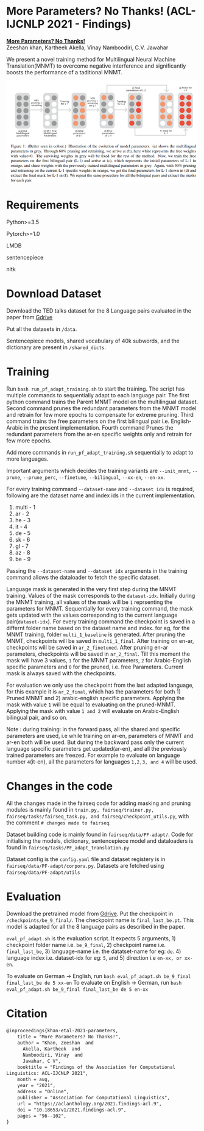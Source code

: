 # More Parameters? No Thanks! (ACL-IJCNLP 2021 - Findings)

**[More Parameters? No Thanks!](https://aclanthology.org/2021.findings-acl.9/)**<br>
Zeeshan khan, Kartheek Akella, Vinay Namboodiri, C.V. Jawahar

We present a novel training method for Multilingual Neural Machine Translation(MNMT) to overcome negative interference and significantly boosts the performance of a taditional MNMT.

![](./media/PF-adaptation.png)

# Requirements

Python>=3.5

Pytorch>=1.0

LMDB

sentencepiece

nltk

# Download Dataset

Download the TED talks dataset for the 8 Language pairs evaluated in the paper from [Gdrive](https://drive.google.com/drive/folders/1hwZUH3IimynPz1XcDkMJxQSRT3IO_iAH?usp=sharing) 

Put all the datasets in `/data`. 

Sentencepiece models, shared vocabulary of 40k subwords, and the dictionary are present in `/shared_dicts`.


# Training

Run `bash run_pf_adapt_training.sh` to start the training. The script has multiple commands to sequentially adapt to each language pair. The first python command trains the Parent MNMT model on the multilingual dataset. Second command prunes the redundant parameters from the MNMT model and retrain for few more epochs to compensate for extreme pruning. Third command trains the free parameters on the first bilingual pair i.e. English-Arabic in the present implementation. Fourth command Prunes the redundant parameters from the ar-en specific weights only and retrain for few more epochs. 

Add more commands in `run_pf_adapt_training.sh` sequentially to adapt to more languages. 

Important arguments which decides the training variants are `--init_mnmt`, `--prune`, `--prune_perc`, `--finetune`, `--bilingual`, `--xx-en`, `--en-xx`.

For every training command `--dataset-name` and `--dataset idx` is required, following are the dataset name and index ids in the current implementation. 

1) multi - 1
2) ar - 2
3) he - 3
4) it - 4 
5) de - 5
6) sk - 6
7) gl - 7
8) az - 8
8) be - 9

Passing the  `--dataset-name` and `--dataset idx` arguments in the training command allows the dataloader to fetch the specific dataset. 

Language mask is generated in the very first step during the MNMT training. Values of the mask corresponds to the `dataset-idx`. Initially during the MNMT training, all values of the mask will be `1` reprsenting the parameters for MNMT. Sequentially for every training command, the mask gets updated with the values corresponding to the current language pair(`dataset-idx`). For every training command the checkpoint is saved in a differnt folder name based on the dataset name and index. for eg, for the MNMT training, folder `multi_1_baseline` is generated. After pruning the MNMT, checkpoints will be saved in `multi_1_final`.  After training on en-ar, checkpoints will be saved in `ar_2_finetuned`. After pruning en-ar parameters, checkpoints will be saved in `ar_2_final`. Till this moment the mask will have 3 values, `1` for the MNMT parameters, `2` for Arabic-English specific parameters and `0` for the pruned, i.e. free Parameters. Current mask is always saved with the checkpoints.

For evaluation we only use the checkpoint from the last adapted language, for this example it is `ar_2_final`, which has the parameters for both 1) Pruned MNMT and 2) arabic-english specific parameters. Applying the mask with value `1` will be equal to evaluating on the pruned-MNMT. Applying the mask with value `1 and 2` will evaluate on Arabic-English bilingual pair, and so on. 

Note : during training: in the forward pass, all the shared and specific parameters are used, i.e while training on ar-en, parameters of MNMT and ar-en both will be used. But during the backward pass only the current language specific parameters get updated(ar-en), and all the previously trained parameters are freezed. For example to evaluate on language number `4`(it-en), all the parameters for languages `1,2,3, and 4` will be used.

# Changes in the code

All the changes made in the fairseq code for adding masking and pruning modules is mainly found in `train.py, fairseq/trainer.py, fairseq/tasks/fairseq_task.py, and fairseq/checkpoint_utils.py`, with the comment `# changes made to fairseq`.

Dataset building  code is mainly found in `fairseq/data/PF-adapt/`. Code for initialising the models, dictionary, sentencepiece model and dataloaders is found in `fairseq/tasks/PF_adapt_translation.py` 

Dataset config is the `config.yaml` file and dataset registery is in `fairseq/data/PF-adapt/corpora.py`. Datasets are fetched using `fairseq/data/PF-adapt/utils`

# Evaluation

Download the pretrained model from [Gdrive](https://drive.google.com/file/d/1YognInl2gv76E2BlOux-287Cs__p0UqO/view?usp=sharing). Put the checkpoint in `/checkpoints/be_9_final/`. The checkpoint name is `final_last_be.pt`. This model is adapted for all the 8 language pairs as described in the paper. 

`eval_pf_adapt.sh` is the evaluation script. It expects 5 arguments, 1) checkpoint folder name i.e. `be_9_final`, 2) checkpoint name i.e. `final_last_be`, 3) language-name i.e. the datatset-name for eg: `de`. 4) language index i.e. dataset-idx for eg: `5`, and 5) direction i.e `en-xx, or xx-en`. 

To evaluate on German -> English, run `bash eval_pf_adapt.sh be_9_final final_last_be de 5 xx-en`
To evaluate on English -> German, run `bash eval_pf_adapt.sh be_9_final final_last_be de 5 en-xx`    


# Citation
```
@inproceedings{khan-etal-2021-parameters,
    title = "More Parameters? No Thanks!",
    author = "Khan, Zeeshan  and
      Akella, Kartheek  and
      Namboodiri, Vinay  and
      Jawahar, C V",
    booktitle = "Findings of the Association for Computational Linguistics: ACL-IJCNLP 2021",
    month = aug,
    year = "2021",
    address = "Online",
    publisher = "Association for Computational Linguistics",
    url = "https://aclanthology.org/2021.findings-acl.9",
    doi = "10.18653/v1/2021.findings-acl.9",
    pages = "96--102",
}

```











